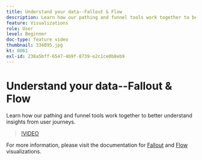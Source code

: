 ```yaml
---
title: Understand your data--Fallout & Flow
description: Learn how our pathing and funnel tools work together to better understand insights from user journeys.
feature: Visualizations
role: User
level: Beginner
doc-type: feature video
thumbnail: 334095.jpg
kt: 8061
exl-id: 238a5bff-6547-4b9f-8739-e2c1ce0b8eb9
---
```

# Understand your data--Fallout & Flow

Learn how our pathing and funnel tools work together to better understand insights from user journeys.

>[!VIDEO](https://video.tv.adobe.com/v/334095/?quality=12&learn=on)

For more information, please visit the documentation for [Fallout](https://experienceleague.adobe.com/docs/analytics/analyze/analysis-workspace/visualizations/fallout/fallout-flow.html?lang=en) and [Flow](https://experienceleague.adobe.com/docs/analytics/analyze/analysis-workspace/visualizations/flow/flow.html?lang=en) visualizations.
